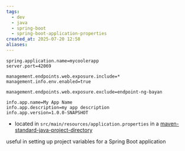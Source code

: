 ```yaml
---
tags:
  - dev
  - java
  - spring-boot
  - spring-boot-application-properties
created_at: 2025-07-20 12:58
aliases:
---
```

```properties
spring.application.name=mycoolerapp
server.port=42069

management.endpoints.web.exposure.include=*
management.info.env.enabled=true

management.endpoints.web.exposure.exclude=endpoint-ng-bayan

info.app.name=My App Name
info.app.description=my app description
info.app.version=1.0.0-SNAPSHOT
```
- located in `src/main/resources/application.properties` in a [maven-standard-java-project-directory](../../maven/maven-standard-java-project-directory.md)

useful in setting up project variables for a Spring Boot application